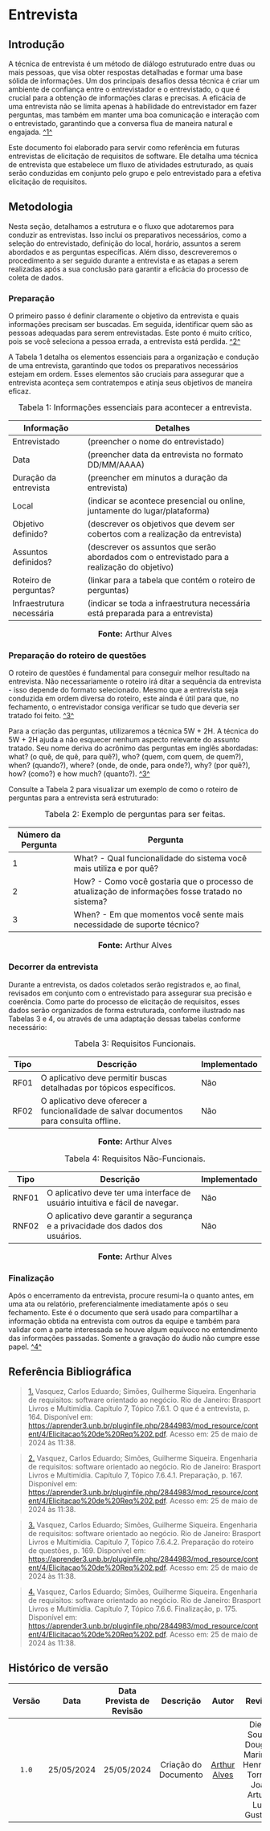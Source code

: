# <a>Entrevista</a>

## <a>Introdução</a>
A técnica de entrevista é um método de diálogo estruturado entre duas ou mais pessoas, que visa obter respostas detalhadas e formar uma base sólida de informações. Um dos principais desafios dessa técnica é criar um ambiente de confiança entre o entrevistador e o entrevistado, o que é crucial para a obtenção de informações claras e precisas. A eficácia de uma entrevista não se limita apenas à habilidade do entrevistador em fazer perguntas, mas também em manter uma boa comunicação e interação com o entrevistado, garantindo que a conversa flua de maneira natural e engajada. <a id="anchor_1" href="#FRM1">^1^</a>

Este documento foi elaborado para servir como referência em futuras entrevistas de elicitação de requisitos de software. Ele detalha uma técnica de entrevista que estabelece um fluxo de atividades estruturado, as quais serão conduzidas em conjunto pelo grupo e pelo entrevistado para a efetiva elicitação de requisitos.


## <a>Metodologia</a>
Nesta seção, detalhamos a estrutura e o fluxo que adotaremos para conduzir as entrevistas. Isso inclui os preparativos necessários, como a seleção do entrevistado, definição do local, horário, assuntos a serem abordados e as perguntas específicas. Além disso, descreveremos o procedimento a ser seguido durante a entrevista e as etapas a serem realizadas após a sua conclusão para garantir a eficácia do processo de coleta de dados.

### <a>Preparação</a>
O primeiro passo é definir claramente o objetivo da entrevista e quais informações precisam ser buscadas. Em seguida, identificar quem são as pessoas adequadas para serem entrevistadas. Este ponto é muito crítico, pois se você seleciona a pessoa errada, a entrevista está perdida. <a id="anchor_1" href="#FRM1">^2^</a>

A Tabela 1 detalha os elementos essenciais para a organização e condução de uma entrevista, garantindo que todos os preparativos necessários estejam em ordem. Esses elementos são cruciais para assegurar que a entrevista aconteça sem contratempos e atinja seus objetivos de maneira eficaz.

<font size="3"><p style="text-align: center">Tabela 1: Informações essenciais para acontecer a entrevista.</p></font>

| Informação                | Detalhes |
|---------------------------|----------|
| Entrevistado              |     (preencher o nome do entrevistado)     |
| Data                      |      (preencher data da entrevista no formato DD/MM/AAAA)    |
| Duração da entrevista     |       (preencher em minutos a duração da entrevista)   |
| Local                     |   (indicar se acontece presencial ou online, juntamente do lugar/plataforma)       |
| Objetivo definido?        |   (descrever os objetivos que devem ser cobertos com a realização da entrevista)       |
| Assuntos definidos?       |    (descrever os assuntos que serão abordados com o entrevistado para a realização do objetivo)      |
| Roteiro de perguntas?     |    (linkar para a tabela que contém o roteiro de perguntas)      |
| Infraestrutura necessária |     (indicar se toda a infraestrutura necessária está preparada para a entrevista)     |

<font size="3"><p style="text-align: center"><b>Fonte:</b> Arthur Alves</p></font>

### <a>Preparação do roteiro de questões</a>
O roteiro de questões é fundamental para conseguir melhor resultado na entrevista. Não necessariamente o roteiro irá ditar a sequência da entrevista - isso depende do formato selecionado. Mesmo que a entrevista seja conduzida em ordem diversa do roteiro, este ainda é útil para que, no fechamento, o entrevistador consiga verificar se tudo que deveria ser tratado foi feito. <a id="anchor_3" href="#FRM3">^3^</a>

Para a criação das perguntas, utilizaremos a técnica 5W + 2H. A técnica do 5W + 2H ajuda a não esquecer nenhum aspecto relevante do assunto tratado. Seu nome deriva do acrônimo das perguntas em inglês abordadas: what? (o quê, de quê, para quê?), who? (quem, com quem, de quem?), when? (quando?), where? (onde, de onde, para onde?), why? (por quê?), how? (como?) e how much? (quanto?). <a id="anchor_3" href="#FRM3">^3^</a>

Consulte a Tabela 2 para visualizar um exemplo de como o roteiro de perguntas para a entrevista será estruturado:

<font size="3"><p style="text-align: center">Tabela 2: Exemplo de perguntas para ser feitas.</p></font>

| Número da Pergunta | Pergunta                                             |
|--------------------|------------------------------------------------------|
| 1                  | What? - Qual funcionalidade do sistema você mais utiliza e por quê? |
| 2                  | How? - Como você gostaria que o processo de atualização de informações fosse tratado no sistema? |
| 3                  | When? - Em que momentos você sente mais necessidade de suporte técnico? |

<font size="3"><p style="text-align: center"><b>Fonte:</b> Arthur Alves</p></font>

### <a>Decorrer da entrevista</a>
Durante a entrevista, os dados coletados serão registrados e, ao final, revisados em conjunto com o entrevistado para assegurar sua precisão e coerência. Como parte do processo de elicitação de requisitos, esses dados serão organizados de forma estruturada, conforme ilustrado nas Tabelas 3 e 4, ou através de uma adaptação dessas tabelas conforme necessário:

<font size="3"><p style="text-align: center">Tabela 3: Requisitos Funcionais.</p></font>

| Tipo | Descrição                                                   | Implementado |
| ---- | ----------------------------------------------------------- | ------------ |
| RF01 | O aplicativo deve permitir buscas detalhadas por tópicos específicos.  | Não          |
| RF02 | O aplicativo deve oferecer a funcionalidade de salvar documentos para consulta offline.      | Não         |

<font size="3"><p style="text-align: center"><b>Fonte:</b> Arthur Alves</p></font>

<font size="3"><p style="text-align: center">Tabela 4: Requisitos Não-Funcionais.</p></font>

| Tipo  | Descrição                                     | Implementado |
| ----- | --------------------------------------------- | ------------ |
| RNF01 | O aplicativo deve ter uma interface de usuário intuitiva e fácil de navegar.     | Não         |
| RNF02 | O aplicativo deve garantir a segurança e a privacidade dos dados dos usuários.         | Não         |

<font size="3"><p style="text-align: center"><b>Fonte:</b> Arthur Alves</p></font>

### <a>Finalização</a>
Após o encerramento da entrevista, procure resumi-la o quanto antes, em uma ata ou relatório, preferencialmente imediatamente após o seu fechamento. Este é o documento que será usado para compartilhar a informação obtida na entrevista com outros da equipe e também para validar com a parte interessada se houve algum equívoco no entendimento das informações passadas. Somente a gravação do áudio não cumpre esse papel. <a id="anchor_4" href="#FRM4">^4^</a>

## <a>Referência Bibliográfica</a>

> <a id="FRM1" href="#anchor_1">1.</a> Vasquez, Carlos Eduardo; Simões, Guilherme Siqueira. Engenharia de requisitos: software orientado ao negócio. Rio de Janeiro: Brasport Livros e Multimídia. Capítulo 7, Tópico 7.6.1. O que é a entrevista, p. 164. Disponível em: <a href="https://aprender3.unb.br/pluginfile.php/2844983/mod_resource/content/4/Elicitacao%20de%20Req%202.pdf">https://aprender3.unb.br/pluginfile.php/2844983/mod_resource/content/4/Elicitacao%20de%20Req%202.pdf</a>. Acesso em: 25 de maio de 2024 às 11:38.

> <a id="FRM2" href="#anchor_2">2.</a> Vasquez, Carlos Eduardo; Simões, Guilherme Siqueira. Engenharia de requisitos: software orientado ao negócio. Rio de Janeiro: Brasport Livros e Multimídia. Capítulo 7, Tópico 7.6.4.1. Preparação, p. 167. Disponível em: <a href="https://aprender3.unb.br/pluginfile.php/2844983/mod_resource/content/4/Elicitacao%20de%20Req%202.pdf">https://aprender3.unb.br/pluginfile.php/2844983/mod_resource/content/4/Elicitacao%20de%20Req%202.pdf</a>. Acesso em: 25 de maio de 2024 às 11:38.

> <a id="FRM3" href="#anchor_3">3.</a> Vasquez, Carlos Eduardo; Simões, Guilherme Siqueira. Engenharia de requisitos: software orientado ao negócio. Rio de Janeiro: Brasport Livros e Multimídia. Capítulo 7, Tópico 7.6.4.2. Preparação do roteiro de questões, p. 169. Disponível em: <a href="https://aprender3.unb.br/pluginfile.php/2844983/mod_resource/content/4/Elicitacao%20de%20Req%202.pdf">https://aprender3.unb.br/pluginfile.php/2844983/mod_resource/content/4/Elicitacao%20de%20Req%202.pdf</a>. Acesso em: 25 de maio de 2024 às 11:38.

> <a id="FRM4" href="#anchor_4">4.</a> Vasquez, Carlos Eduardo; Simões, Guilherme Siqueira. Engenharia de requisitos: software orientado ao negócio. Rio de Janeiro: Brasport Livros e Multimídia. Capítulo 7, Tópico 7.6.6. Finalização, p. 175. Disponível em: <a href="https://aprender3.unb.br/pluginfile.php/2844983/mod_resource/content/4/Elicitacao%20de%20Req%202.pdf">https://aprender3.unb.br/pluginfile.php/2844983/mod_resource/content/4/Elicitacao%20de%20Req%202.pdf</a>. Acesso em: 25 de maio de 2024 às 11:38.

## Histórico de versão
|Versão|Data|Data Prevista de Revisão|Descrição|Autor|Revisor|
| :------: | :----------: |:-----------: | :----------------------: | :---------: |:---------: |
| `1.0` | 25/05/2024 | 25/05/2024 |Criação do Documento | [Arthur Alves](https://github.com/Arthrok) | Diego Sousa, Douglas Marinho, Henrique Torres, João Artur e Luiz Gustavo |
